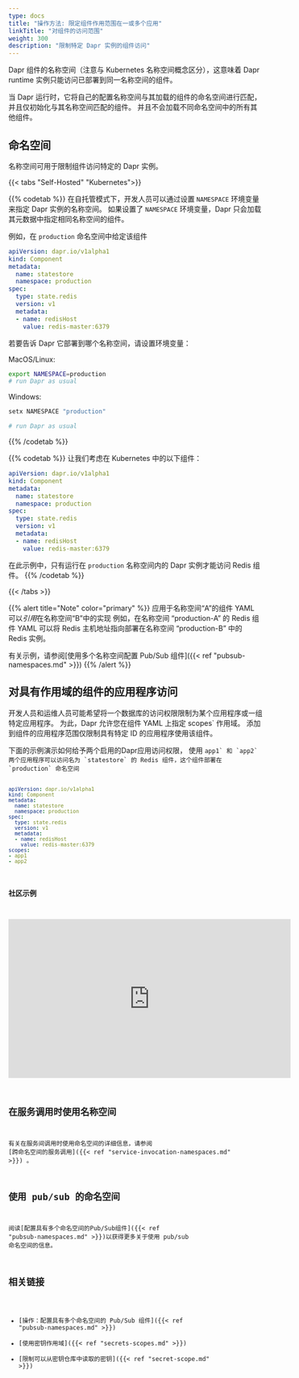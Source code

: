 ```yaml
---
type: docs
title: "操作方法: 限定组件作用范围在一或多个应用"
linkTitle: "对组件的访问范围"
weight: 300
description: "限制特定 Dapr 实例的组件访问"
---
```


Dapr 组件的名称空间（注意与 Kubernetes 名称空间概念区分），这意味着 Dapr runtime 实例只能访问已部署到同一名称空间的组件。

当 Dapr 运行时，它将自己的配置名称空间与其加载的组件的命名空间进行匹配，并且仅初始化与其名称空间匹配的组件。 并且不会加载不同命名空间中的所有其他组件。

## 命名空间
名称空间可用于限制组件访问特定的 Dapr 实例。

{{< tabs "Self-Hosted" "Kubernetes">}}

{{% codetab %}}
在自托管模式下，开发人员可以通过设置 `NAMESPACE` 环境变量来指定 Dapr 实例的名称空间。 如果设置了 `NAMESPACE` 环境变量，Dapr 只会加载其元数据中指定相同名称空间的组件。

例如，在 `production` 命名空间中给定该组件
```yaml
apiVersion: dapr.io/v1alpha1
kind: Component
metadata:
  name: statestore
  namespace: production
spec:
  type: state.redis
  version: v1
  metadata:
  - name: redisHost
    value: redis-master:6379
```

若要告诉 Dapr 它部署到哪个名称空间，请设置环境变量：

MacOS/Linux:

```bash
export NAMESPACE=production
# run Dapr as usual
```
Windows:

```powershell
setx NAMESPACE "production"

# run Dapr as usual
```
{{% /codetab %}}

{{% codetab %}}
让我们考虑在 Kubernetes 中的以下组件：

```yaml
apiVersion: dapr.io/v1alpha1
kind: Component
metadata:
  name: statestore
  namespace: production
spec:
  type: state.redis
  version: v1
  metadata:
  - name: redisHost
    value: redis-master:6379
```

在此示例中，只有运行在 `production` 名称空间内的 Dapr 实例才能访问 Redis 组件。
{{% /codetab %}}

{{< /tabs >}}

{{% alert title="Note" color="primary" %}}
应用于名称空间“A”的组件 YAML 可以*引用*在名称空间“B”中的实现 例如，在名称空间 “production-A” 的 Redis 组件 YAML 可以将 Redis 主机地址指向部署在名称空间 “production-B” 中的 Redis 实例。

有关示例，请参阅[使用多个名称空间配置 Pub/Sub 组件]({{< ref "pubsub-namespaces.md" >}})
{{% /alert %}}

## 对具有作用域的组件的应用程序访问
开发人员和运维人员可能希望将一个数据库的访问权限限制为某个应用程序或一组特定应用程序。 为此，Dapr 允许您在组件 YAML 上指定 </code>scopes` 作用域。 添加到组件的应用程序范围仅限制具有特定 ID 的应用程序使用该组件。</p>

<p spaces-before="0">下面的示例演示如何给予两个启用的Dapr应用访问权限， 使用 <code>app1` 和 `app2` 两个应用程序可以访问名为 `statestore` 的 Redis 组件，这个组件部署在 `production` 命名空间

```yaml
apiVersion: dapr.io/v1alpha1
kind: Component
metadata:
  name: statestore
  namespace: production
spec:
  type: state.redis
  version: v1
  metadata:
  - name: redisHost
    value: redis-master:6379
scopes:
- app1
- app2
```
### 社区示例

<div class="embed-responsive embed-responsive-16by9">
<iframe width="560" height="315" src="https://www.youtube.com/embed/8W-iBDNvCUM?start=1763" frameborder="0" allow="accelerometer; autoplay; clipboard-write; encrypted-media; gyroscope; picture-in-picture" allowfullscreen></iframe>
</div>

## 在服务调用时使用名称空间
有关在服务间调用时使用命名空间的详细信息，请参阅 [跨命名空间的服务调用]({{< ref "service-invocation-namespaces.md" >}}) 。

## 使用 pub/sub 的命名空间
阅读[配置具有多个命名空间的Pub/Sub组件]({{< ref "pubsub-namespaces.md" >}})以获得更多关于使用 pub/sub 命名空间的信息。

## 相关链接

- [操作：配置具有多个命名空间的 Pub/Sub 组件]({{< ref "pubsub-namespaces.md" >}})
- [使用密钥作用域]({{< ref "secrets-scopes.md" >}})
- [限制可以从密钥仓库中读取的密钥]({{< ref "secret-scope.md" >}})
